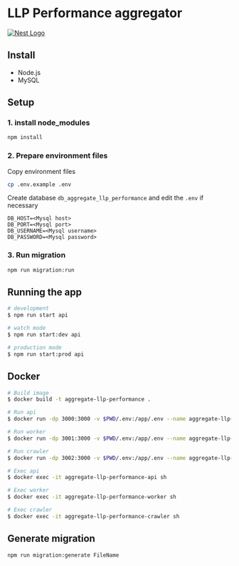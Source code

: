 # LLP Performance aggregator

[![Nest Logo](https://nestjs.com/img/logo_text.svg)](https://nestjs.com/)

## Install

* Node.js
* MySQL

## Setup

### 1. install node_modules

```bash
npm install
```

### 2. Prepare environment files

Copy environment files

```bash
cp .env.example .env
```

Create database `db_aggregate_llp_performance` and edit the `.env` if necessary

```dotenv
DB_HOST=<Mysql host>
DB_PORT=<Mysql port>
DB_USERNAME=<Mysql username>
DB_PASSWORD=<Mysql password>
```

### 3. Run migration

```bash
npm run migration:run
```

## Running the app

```bash
# development
$ npm run start api

# watch mode
$ npm run start:dev api

# production mode
$ npm run start:prod api
```

## Docker

```bash
# Build image
$ docker build -t aggregate-llp-performance .

# Run api
$ docker run -dp 3000:3000 -v $PWD/.env:/app/.env --name aggregate-llp-performance-api aggregate-llp-performance node dist/apps/api/main

# Run worker
$ docker run -dp 3001:3000 -v $PWD/.env:/app/.env --name aggregate-llp-performance-worker aggregate-llp-performance node dist/apps/worker/main

# Run crawler
$ docker run -dp 3002:3000 -v $PWD/.env:/app/.env --name aggregate-llp-performance-crawler aggregate-llp-performance node dist/apps/crawler/main

# Exec api
$ docker exec -it aggregate-llp-performance-api sh

# Exec worker
$ docker exec -it aggregate-llp-performance-worker sh

# Exec crawler
$ docker exec -it aggregate-llp-performance-crawler sh
```

## Generate migration

```bash
npm run migration:generate FileName
```
